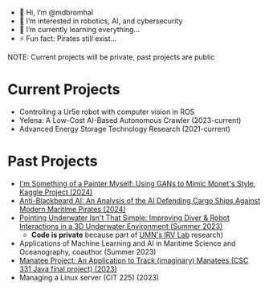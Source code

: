 - 👋 Hi, I’m @mdbromhal
- 👀 I’m interested in robotics, AI, and cybersecurity
- 🌱 I’m currently learning everything...
- ⚡ Fun fact: Pirates still exist...

NOTE: Current projects will be private, past projects are public

<!---
mdbromhal/mdbromhal is a ✨ special ✨ repository because its `README.md` (this file) appears on your GitHub profile.
You can click the Preview link to take a look at your changes.
--->
# Current Projects 
- Controlling a Ur5e robot with computer vision in ROS
- Yelena: A Low-Cost AI-Based Autonomous Crawler (2023-current)
- Advanced Energy Storage Technology Research (2021-current)
  

# Past Projects
- [I'm Something of a Painter Myself: Using GANs to Mimic Monet's Style, Kaggle Project (2024)](https://github.com/mdbromhal/Monet_GAN.git)
- [Anti-Blackbeard AI: An Analysis of the AI Defending Cargo Ships Against Modern Maritime Pirates (2024)](https://github.com/mdbromhal/Anti-Blackbeard_AI.git)
- [Pointing Underwater Isn't That Simple: Improving Diver & Robot Interactions in a 3D Underwater Environment (Summer 2023)](https://github.com/mdbromhal/Pointing_Underwater.git)
  - **Code is private** because part of [UMN's IRV Lab](https://irvlab.cs.umn.edu/) research)
- Applications of Machine Learning and AI in Maritime Science and Oceanography, coauthor (Summer 2023)
- [Manatee Project: An Application to Track (imaginary) Manatees (CSC 331 Java final project) (2023)](https://github.com/mdbromhal/ManateeProject.git)
- Managing a Linux server (CIT 225) (2023)
  
